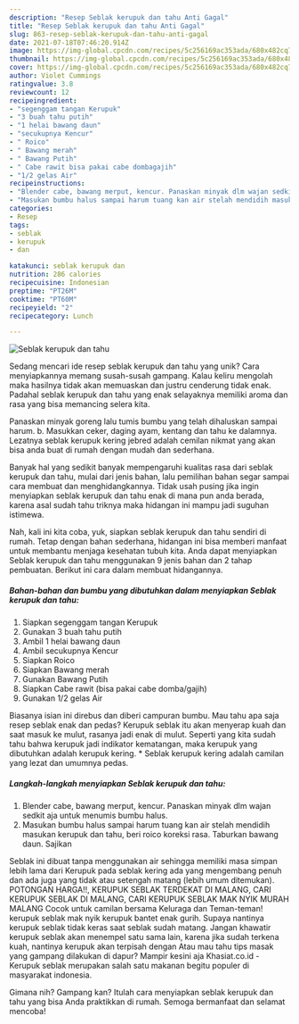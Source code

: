 ```yaml
---
description: "Resep Seblak kerupuk dan tahu Anti Gagal"
title: "Resep Seblak kerupuk dan tahu Anti Gagal"
slug: 863-resep-seblak-kerupuk-dan-tahu-anti-gagal
date: 2021-07-18T07:46:20.914Z
image: https://img-global.cpcdn.com/recipes/5c256169ac353ada/680x482cq70/seblak-kerupuk-dan-tahu-foto-resep-utama.jpg
thumbnail: https://img-global.cpcdn.com/recipes/5c256169ac353ada/680x482cq70/seblak-kerupuk-dan-tahu-foto-resep-utama.jpg
cover: https://img-global.cpcdn.com/recipes/5c256169ac353ada/680x482cq70/seblak-kerupuk-dan-tahu-foto-resep-utama.jpg
author: Violet Cummings
ratingvalue: 3.8
reviewcount: 12
recipeingredient:
- "segenggam tangan Kerupuk"
- "3 buah tahu putih"
- "1 helai bawang daun"
- "secukupnya Kencur"
- " Roico"
- " Bawang merah"
- " Bawang Putih"
- " Cabe rawit bisa pakai cabe dombagajih"
- "1/2 gelas Air"
recipeinstructions:
- "Blender cabe, bawang merput, kencur. Panaskan minyak dlm wajan sedkit aja untuk menumis bumbu halus."
- "Masukan bumbu halus sampai harum tuang kan air stelah mendidih masukan kerupuk dan tahu, beri roico koreksi rasa. Taburkan bawang daun. Sajikan"
categories:
- Resep
tags:
- seblak
- kerupuk
- dan

katakunci: seblak kerupuk dan 
nutrition: 286 calories
recipecuisine: Indonesian
preptime: "PT26M"
cooktime: "PT60M"
recipeyield: "2"
recipecategory: Lunch

---
```



![Seblak kerupuk dan tahu](https://img-global.cpcdn.com/recipes/5c256169ac353ada/680x482cq70/seblak-kerupuk-dan-tahu-foto-resep-utama.jpg)

Sedang mencari ide resep seblak kerupuk dan tahu yang unik? Cara menyiapkannya memang susah-susah gampang. Kalau keliru mengolah maka hasilnya tidak akan memuaskan dan justru cenderung tidak enak. Padahal seblak kerupuk dan tahu yang enak selayaknya memiliki aroma dan rasa yang bisa memancing selera kita.

Panaskan minyak goreng lalu tumis bumbu yang telah dihaluskan sampai harum. b. Masukkan ceker, daging ayam, kentang dan tahu ke dalamnya. Lezatnya seblak kerupuk kering jebred adalah cemilan nikmat yang akan bisa anda buat di rumah dengan mudah dan sederhana.

Banyak hal yang sedikit banyak mempengaruhi kualitas rasa dari seblak kerupuk dan tahu, mulai dari jenis bahan, lalu pemilihan bahan segar sampai cara membuat dan menghidangkannya. Tidak usah pusing jika ingin menyiapkan seblak kerupuk dan tahu enak di mana pun anda berada, karena asal sudah tahu triknya maka hidangan ini mampu jadi suguhan istimewa.


Nah, kali ini kita coba, yuk, siapkan seblak kerupuk dan tahu sendiri di rumah. Tetap dengan bahan sederhana, hidangan ini bisa memberi manfaat untuk membantu menjaga kesehatan tubuh kita. Anda dapat menyiapkan Seblak kerupuk dan tahu menggunakan 9 jenis bahan dan 2 tahap pembuatan. Berikut ini cara dalam membuat hidangannya.

<!--inarticleads1-->

##### Bahan-bahan dan bumbu yang dibutuhkan dalam menyiapkan Seblak kerupuk dan tahu:

1. Siapkan segenggam tangan Kerupuk
1. Gunakan 3 buah tahu putih
1. Ambil 1 helai bawang daun
1. Ambil secukupnya Kencur
1. Siapkan  Roico
1. Siapkan  Bawang merah
1. Gunakan  Bawang Putih
1. Siapkan  Cabe rawit (bisa pakai cabe domba/gajih)
1. Gunakan 1/2 gelas Air


Biasanya isian ini direbus dan diberi campuran bumbu. Mau tahu apa saja resep seblak enak dan pedas? Kerupuk seblak itu akan menyerap kuah dan saat masuk ke mulut, rasanya jadi enak di mulut. Seperti yang kita sudah tahu bahwa kerupuk jadi indikator kematangan, maka kerupuk yang dibutuhkan adalah kerupuk kering. * Seblak kerupuk kering adalah camilan yang lezat dan umumnya pedas. 

<!--inarticleads2-->

##### Langkah-langkah menyiapkan Seblak kerupuk dan tahu:

1. Blender cabe, bawang merput, kencur. Panaskan minyak dlm wajan sedkit aja untuk menumis bumbu halus.
1. Masukan bumbu halus sampai harum tuang kan air stelah mendidih masukan kerupuk dan tahu, beri roico koreksi rasa. Taburkan bawang daun. Sajikan


Seblak ini dibuat tanpa menggunakan air sehingga memiliki masa simpan lebih lama dari Kerupuk pada seblak kering ada yang mengembang penuh dan ada juga yang tidak atau setengah matang (lebih umum ditemukan). POTONGAN HARGA!!, KERUPUK SEBLAK TERDEKAT DI MALANG, CARI KERUPUK SEBLAK DI MALANG, CARI KERUPUK SEBLAK MAK NYIK MURAH MALANG Cocok untuk camilan bersama Keluraga dan Teman-teman! kerupuk seblak mak nyik kerupuk bantet enak gurih. Supaya nantinya kerupuk seblak tidak keras saat seblak sudah matang. Jangan khawatir kerupuk seblak akan menempel satu sama lain, karena jika sudah terkena kuah, nantinya kerupuk akan terpisah dengan Atau mau tahu tips masak yang gampang dilakukan di dapur? Mampir kesini aja Khasiat.co.id - Kerupuk seblak merupakan salah satu makanan begitu populer di masyarakat indonesia. 

Gimana nih? Gampang kan? Itulah cara menyiapkan seblak kerupuk dan tahu yang bisa Anda praktikkan di rumah. Semoga bermanfaat dan selamat mencoba!
